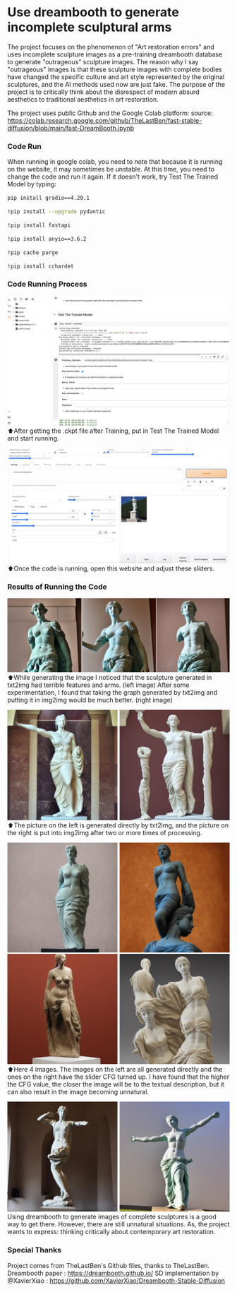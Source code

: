 # Use dreambooth to generate incomplete sculptural arms
The project focuses on the phenomenon of "Art restoration errors" and uses incomplete sculpture images as a pre-training dreambooth database to generate "outrageous" sculpture images. The reason why I say "outrageous" images is that these sculpture images with complete bodies have changed the specific culture and art style represented by the original sculptures, and the AI methods used now are just fake. The purpose of the project is to critically think about the disrespect of modern absurd aesthetics to traditional aesthetics in art restoration.

The project uses public Github and the Google Colab platform:
source: https://colab.research.google.com/github/TheLastBen/fast-stable-diffusion/blob/main/fast-DreamBooth.ipynb




### Code Run
When running in google colab, you need to note that because it is running on the website, it may sometimes be unstable. At this time, you need to change the code and run it again.
If it doesn't work, try Test The Trained Model by typing:

```sh
pip install gradio==4.20.1
```
```sh
!pip install --upgrade pydantic
```
```sh
!pip install fastapi
```
```sh
!pip install anyio==3.6.2
```
```sh
!pip cache purge
```
```sh
!pip install cchardet
```

### Code Running Process
![pic01](https://raw.githubusercontent.com/DanyangLi2024/fast-stable-diffusion/80c553bd1dad748b2b401f4f95cd80de80425724/md-pic01.png)
⬆️After getting the .ckpt file after Training, put in Test The Trained Model and start running.

![pic02](https://github.com/DanyangLi2024/fast-stable-diffusion/blob/main/md-pic02.png?raw=true)
⬆️Once the code is running, open this website and adjust these sliders.

### Results of Running the Code
![pic07](https://github.com/DanyangLi2024/fast-stable-diffusion/blob/main/md-pic07.jpg?raw=true)
⬆️While generating the image I noticed that the sculpture generated in txt2img had terrible features and arms. (left image)
After some experimentation, I found that taking the graph generated by txt2img and putting it in img2img would be much better. (right image)

![pic03](https://github.com/DanyangLi2024/fast-stable-diffusion/blob/main/md-pic03.jpg?raw=true)
⬆️The picture on the left is generated directly by txt2img, and the picture on the right is put into img2img after two or more times of processing.

![pic04](https://github.com/DanyangLi2024/fast-stable-diffusion/blob/main/md-pic04.jpg?raw=true)
![pic08](https://github.com/DanyangLi2024/fast-stable-diffusion/blob/main/md-pic08.jpg?raw=true)
⬆️Here 4 images. The images on the left are all generated directly and the ones on the right have the slider CFG turned up.
I have found that the higher the CFG value, the closer the image will be to the textual description, but it can also result in the image becoming unnatural.

![pic05](https://github.com/DanyangLi2024/fast-stable-diffusion/blob/main/md-pic05.jpg?raw=true)
Using dreambooth to generate images of complete sculptures is a good way to get there. However, there are still unnatural situations. As, the project wants to express: thinking critically about contemporary art restoration.



### Special Thanks
Project comes from TheLastBen's Github files, thanks to TheLastBen.
Dreambooth paper : https://dreambooth.github.io/
SD implementation by @XavierXiao : https://github.com/XavierXiao/Dreambooth-Stable-Diffusion

